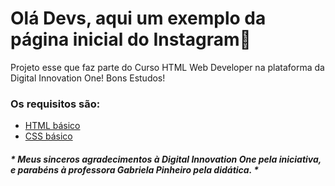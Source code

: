 # Olá Devs, aqui um exemplo da página inicial do Instagram:slightly_smiling_face:

Projeto esse que faz parte do Curso HTML Web Developer na plataforma da Digital Innovation One! Bons Estudos!

### Os requisitos são:

- [HTML básico](https://www.w3schools.com/html/)
- [CSS básico](https://developer.mozilla.org/pt-BR/docs/Web/CSS)

##### * Meus sinceros agradecimentos à Digital Innovation One pela iniciativa, e parabéns à professora Gabriela Pinheiro pela didática. *